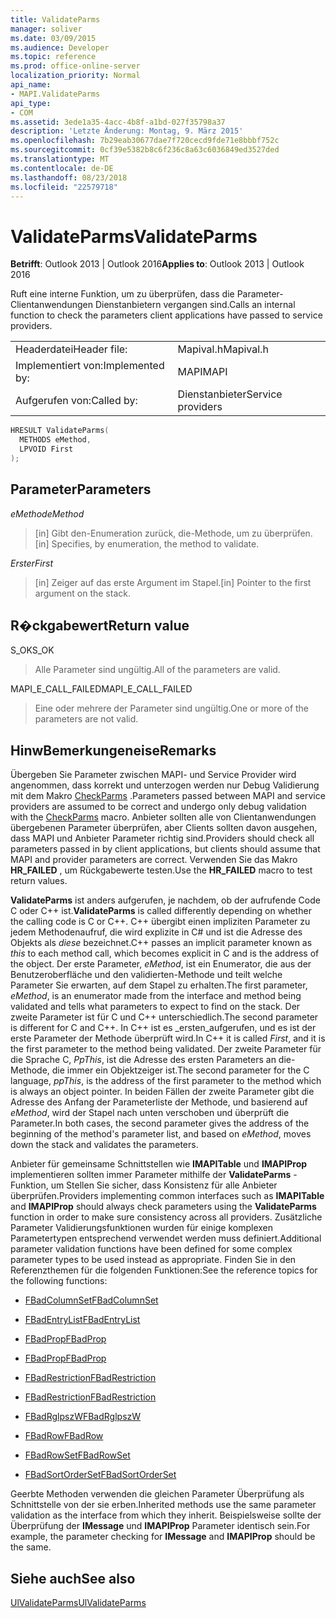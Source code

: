 ```yaml
---
title: ValidateParms
manager: soliver
ms.date: 03/09/2015
ms.audience: Developer
ms.topic: reference
ms.prod: office-online-server
localization_priority: Normal
api_name:
- MAPI.ValidateParms
api_type:
- COM
ms.assetid: 3ede1a35-4acc-4b8f-a1bd-027f35798a37
description: 'Letzte Änderung: Montag, 9. März 2015'
ms.openlocfilehash: 7b29eab30677dae7f720cecd9fde71e8bbbf752c
ms.sourcegitcommit: 0cf39e5382b8c6f236c8a63c6036849ed3527ded
ms.translationtype: MT
ms.contentlocale: de-DE
ms.lasthandoff: 08/23/2018
ms.locfileid: "22579718"
---
```

# <a name="validateparms"></a><span data-ttu-id="44f15-103">ValidateParms</span><span class="sxs-lookup"><span data-stu-id="44f15-103">ValidateParms</span></span>

  
  
<span data-ttu-id="44f15-104">**Betrifft**: Outlook 2013 | Outlook 2016</span><span class="sxs-lookup"><span data-stu-id="44f15-104">**Applies to**: Outlook 2013 | Outlook 2016</span></span> 
  
<span data-ttu-id="44f15-105">Ruft eine interne Funktion, um zu überprüfen, dass die Parameter-Clientanwendungen Dienstanbietern vergangen sind.</span><span class="sxs-lookup"><span data-stu-id="44f15-105">Calls an internal function to check the parameters client applications have passed to service providers.</span></span> 
  
|||
|:-----|:-----|
|<span data-ttu-id="44f15-106">Headerdatei</span><span class="sxs-lookup"><span data-stu-id="44f15-106">Header file:</span></span>  <br/> |<span data-ttu-id="44f15-107">Mapival.h</span><span class="sxs-lookup"><span data-stu-id="44f15-107">Mapival.h</span></span>  <br/> |
|<span data-ttu-id="44f15-108">Implementiert von:</span><span class="sxs-lookup"><span data-stu-id="44f15-108">Implemented by:</span></span>  <br/> |<span data-ttu-id="44f15-109">MAPI</span><span class="sxs-lookup"><span data-stu-id="44f15-109">MAPI</span></span>  <br/> |
|<span data-ttu-id="44f15-110">Aufgerufen von:</span><span class="sxs-lookup"><span data-stu-id="44f15-110">Called by:</span></span>  <br/> |<span data-ttu-id="44f15-111">Dienstanbieter</span><span class="sxs-lookup"><span data-stu-id="44f15-111">Service providers</span></span>  <br/> |
   
```cpp
HRESULT ValidateParms(
  METHODS eMethod,
  LPVOID First
);
```

## <a name="parameters"></a><span data-ttu-id="44f15-112">Parameter</span><span class="sxs-lookup"><span data-stu-id="44f15-112">Parameters</span></span>

 <span data-ttu-id="44f15-113">_eMethod_</span><span class="sxs-lookup"><span data-stu-id="44f15-113">_eMethod_</span></span>
  
> <span data-ttu-id="44f15-114">[in] Gibt den-Enumeration zurück, die-Methode, um zu überprüfen.</span><span class="sxs-lookup"><span data-stu-id="44f15-114">[in] Specifies, by enumeration, the method to validate.</span></span> 
    
 <span data-ttu-id="44f15-115">_Erster_</span><span class="sxs-lookup"><span data-stu-id="44f15-115">_First_</span></span>
  
> <span data-ttu-id="44f15-116">[in] Zeiger auf das erste Argument im Stapel.</span><span class="sxs-lookup"><span data-stu-id="44f15-116">[in] Pointer to the first argument on the stack.</span></span>
    
## <a name="return-value"></a><span data-ttu-id="44f15-117">R�ckgabewert</span><span class="sxs-lookup"><span data-stu-id="44f15-117">Return value</span></span>

<span data-ttu-id="44f15-118">S_OK</span><span class="sxs-lookup"><span data-stu-id="44f15-118">S_OK</span></span> 
  
> <span data-ttu-id="44f15-119">Alle Parameter sind ungültig.</span><span class="sxs-lookup"><span data-stu-id="44f15-119">All of the parameters are valid.</span></span> 
    
<span data-ttu-id="44f15-120">MAPI_E_CALL_FAILED</span><span class="sxs-lookup"><span data-stu-id="44f15-120">MAPI_E_CALL_FAILED</span></span> 
  
> <span data-ttu-id="44f15-121">Eine oder mehrere der Parameter sind ungültig.</span><span class="sxs-lookup"><span data-stu-id="44f15-121">One or more of the parameters are not valid.</span></span>
    
## <a name="remarks"></a><span data-ttu-id="44f15-122">HinwBemerkungeneise</span><span class="sxs-lookup"><span data-stu-id="44f15-122">Remarks</span></span>

<span data-ttu-id="44f15-123">Übergeben Sie Parameter zwischen MAPI- und Service Provider wird angenommen, dass korrekt und unterzogen werden nur Debug Validierung mit dem Makro [CheckParms](checkparms.md) .</span><span class="sxs-lookup"><span data-stu-id="44f15-123">Parameters passed between MAPI and service providers are assumed to be correct and undergo only debug validation with the [CheckParms](checkparms.md) macro.</span></span> <span data-ttu-id="44f15-124">Anbieter sollten alle von Clientanwendungen übergebenen Parameter überprüfen, aber Clients sollten davon ausgehen, dass MAPI und Anbieter Parameter richtig sind.</span><span class="sxs-lookup"><span data-stu-id="44f15-124">Providers should check all parameters passed in by client applications, but clients should assume that MAPI and provider parameters are correct.</span></span> <span data-ttu-id="44f15-125">Verwenden Sie das Makro **HR_FAILED** , um Rückgabewerte testen.</span><span class="sxs-lookup"><span data-stu-id="44f15-125">Use the **HR_FAILED** macro to test return values.</span></span> 
  
 <span data-ttu-id="44f15-126">**ValidateParms** ist anders aufgerufen, je nachdem, ob der aufrufende Code C oder C++ ist.</span><span class="sxs-lookup"><span data-stu-id="44f15-126">**ValidateParms** is called differently depending on whether the calling code is C or C++.</span></span> <span data-ttu-id="44f15-127">C++ übergibt einen impliziten Parameter zu jedem Methodenaufruf, die wird explizite in C# und ist die Adresse des Objekts als _diese_ bezeichnet.</span><span class="sxs-lookup"><span data-stu-id="44f15-127">C++ passes an implicit parameter known as  _this_ to each method call, which becomes explicit in C and is the address of the object.</span></span> <span data-ttu-id="44f15-128">Der erste Parameter, _eMethod_, ist ein Enumerator, die aus der Benutzeroberfläche und den validierten-Methode und teilt welche Parameter Sie erwarten, auf dem Stapel zu erhalten.</span><span class="sxs-lookup"><span data-stu-id="44f15-128">The first parameter,  _eMethod_, is an enumerator made from the interface and method being validated and tells what parameters to expect to find on the stack.</span></span> <span data-ttu-id="44f15-129">Der zweite Parameter ist für C und C++ unterschiedlich.</span><span class="sxs-lookup"><span data-stu-id="44f15-129">The second parameter is different for C and C++.</span></span> <span data-ttu-id="44f15-130">In C++ ist es _ersten_aufgerufen, und es ist der erste Parameter der Methode überprüft wird.</span><span class="sxs-lookup"><span data-stu-id="44f15-130">In C++ it is called  _First_, and it is the first parameter to the method being validated.</span></span> <span data-ttu-id="44f15-131">Der zweite Parameter für die Sprache C, _PpThis_, ist die Adresse des ersten Parameters an die-Methode, die immer ein Objektzeiger ist.</span><span class="sxs-lookup"><span data-stu-id="44f15-131">The second parameter for the C language,  _ppThis_, is the address of the first parameter to the method which is always an object pointer.</span></span> <span data-ttu-id="44f15-132">In beiden Fällen der zweite Parameter gibt die Adresse des Anfang der Parameterliste der Methode, und basierend auf _eMethod_, wird der Stapel nach unten verschoben und überprüft die Parameter.</span><span class="sxs-lookup"><span data-stu-id="44f15-132">In both cases, the second parameter gives the address of the beginning of the method's parameter list, and based on  _eMethod_, moves down the stack and validates the parameters.</span></span> 
  
<span data-ttu-id="44f15-133">Anbieter für gemeinsame Schnittstellen wie **IMAPITable** und **IMAPIProp** implementieren sollten immer Parameter mithilfe der **ValidateParms** -Funktion, um Stellen Sie sicher, dass Konsistenz für alle Anbieter überprüfen.</span><span class="sxs-lookup"><span data-stu-id="44f15-133">Providers implementing common interfaces such as **IMAPITable** and **IMAPIProp** should always check parameters using the **ValidateParms** function in order to make sure consistency across all providers.</span></span> <span data-ttu-id="44f15-134">Zusätzliche Parameter Validierungsfunktionen wurden für einige komplexen Parametertypen entsprechend verwendet werden muss definiert.</span><span class="sxs-lookup"><span data-stu-id="44f15-134">Additional parameter validation functions have been defined for some complex parameter types to be used instead as appropriate.</span></span> <span data-ttu-id="44f15-135">Finden Sie in den Referenzthemen für die folgenden Funktionen:</span><span class="sxs-lookup"><span data-stu-id="44f15-135">See the reference topics for the following functions:</span></span> 
  
- [<span data-ttu-id="44f15-136">FBadColumnSet</span><span class="sxs-lookup"><span data-stu-id="44f15-136">FBadColumnSet</span></span>](fbadcolumnset.md)
    
- [<span data-ttu-id="44f15-137">FBadEntryList</span><span class="sxs-lookup"><span data-stu-id="44f15-137">FBadEntryList</span></span>](fbadentrylist.md)
    
- [<span data-ttu-id="44f15-138">FBadProp</span><span class="sxs-lookup"><span data-stu-id="44f15-138">FBadProp</span></span>](fbadprop.md)
    
- [<span data-ttu-id="44f15-139">FBadProp</span><span class="sxs-lookup"><span data-stu-id="44f15-139">FBadProp</span></span>](fbadprop.md)
    
- [<span data-ttu-id="44f15-140">FBadRestriction</span><span class="sxs-lookup"><span data-stu-id="44f15-140">FBadRestriction</span></span>](fbadrestriction.md)
    
- [<span data-ttu-id="44f15-141">FBadRestriction</span><span class="sxs-lookup"><span data-stu-id="44f15-141">FBadRestriction</span></span>](fbadrestriction.md)
    
- [<span data-ttu-id="44f15-142">FBadRglpszW</span><span class="sxs-lookup"><span data-stu-id="44f15-142">FBadRglpszW</span></span>](fbadrglpszw.md)
    
- [<span data-ttu-id="44f15-143">FBadRow</span><span class="sxs-lookup"><span data-stu-id="44f15-143">FBadRow</span></span>](fbadrow.md)
    
- [<span data-ttu-id="44f15-144">FBadRowSet</span><span class="sxs-lookup"><span data-stu-id="44f15-144">FBadRowSet</span></span>](fbadrowset.md)
    
- [<span data-ttu-id="44f15-145">FBadSortOrderSet</span><span class="sxs-lookup"><span data-stu-id="44f15-145">FBadSortOrderSet</span></span>](fbadsortorderset.md)
    
<span data-ttu-id="44f15-146">Geerbte Methoden verwenden die gleichen Parameter Überprüfung als Schnittstelle von der sie erben.</span><span class="sxs-lookup"><span data-stu-id="44f15-146">Inherited methods use the same parameter validation as the interface from which they inherit.</span></span> <span data-ttu-id="44f15-147">Beispielsweise sollte der Überprüfung der **IMessage** und **IMAPIProp** Parameter identisch sein.</span><span class="sxs-lookup"><span data-stu-id="44f15-147">For example, the parameter checking for **IMessage** and **IMAPIProp** should be the same.</span></span> 
  
## <a name="see-also"></a><span data-ttu-id="44f15-148">Siehe auch</span><span class="sxs-lookup"><span data-stu-id="44f15-148">See also</span></span>



[<span data-ttu-id="44f15-149">UlValidateParms</span><span class="sxs-lookup"><span data-stu-id="44f15-149">UlValidateParms</span></span>](ulvalidateparms.md)

